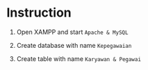 # Instruction

1. Open XAMPP and start `Apache & MySQL`

2. Create database with name `Kepegawaian`

3. Create table with name `Karyawan & Pegawai`